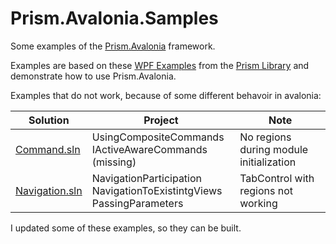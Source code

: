 # Prism.Avalonia.Samples
Some examples of the [Prism.Avalonia](https://github.com/AvaloniaCommunity/Prism.Avalonia) framework.

Examples are based on these [WPF Examples](https://github.com/PrismLibrary/Prism-Samples-Wpf) from the [Prism Library](https://github.com/PrismLibrary) and demonstrate how to use Prism.Avalonia.

Examples that do not work, because of some different behavoir in avalonia:

Solution | Project | Note
--- | --- | ---
[Command.sln](https://github.com/EinApfelBaum/Prism.Avalonia.Samples/tree/master/src/11-Commands) | UsingCompositeCommands <br> IActiveAwareCommands (missing) | No regions during module initialization
[Navigation.sln](https://github.com/EinApfelBaum/Prism.Avalonia.Samples/tree/master/src/17-Navigation) | NavigationParticipation <br> NavigationToExistintgViews <br> PassingParameters | TabControl with regions not working

I updated some of these examples, so they can be built.